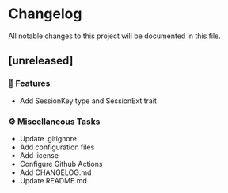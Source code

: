 # Changelog

All notable changes to this project will be documented in this file.

## [unreleased]

### 🚀 Features

- Add SessionKey type and SessionExt trait

### ⚙️ Miscellaneous Tasks

- Update .gitignore
- Add configuration files
- Add license
- Configure Github Actions
- Add CHANGELOG.md
- Update README.md

<!-- generated by git-cliff -->
